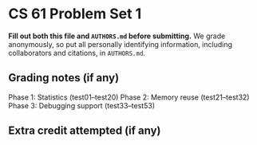 CS 61 Problem Set 1
===================

**Fill out both this file and `AUTHORS.md` before submitting.** We grade
anonymously, so put all personally identifying information, including
collaborators and citations, in `AUTHORS.md`.

Grading notes (if any)
----------------------

Phase 1: Statistics (test01–test20)
Phase 2: Memory reuse (test21–test32)
Phase 3: Debugging support (test33–test53)

Extra credit attempted (if any)
-------------------------------
